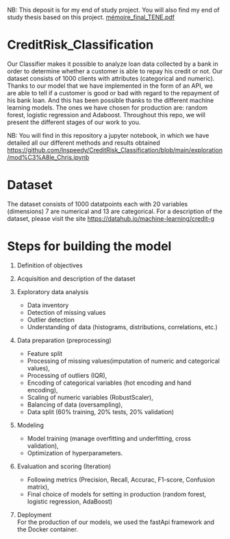 NB: This deposit is for my end of study project. You will also find my end of study thesis based on this project.
[mémoire_final_TENE.pdf](https://github.com/lnspeedy/CreditRisk_Classification/files/7714004/memoire_final_TENE.pdf)

# CreditRisk_Classification

  Our Classifier makes it possible to analyze loan data collected by a bank in order to determine whether a customer is able to repay his credit or not. Our dataset consists of 1000 clients with attributes (categorical and numeric). Thanks to our model that we have implemented in the form of an API, we are able to tell if a customer is good or bad with regard to the repayment of his bank loan. And this has been possible thanks to the different machine learning models. The ones we have chosen for production are: random forest, logistic regression and Adaboost.
Throughout this repo, we will present the different stages of our work to you.
  
  NB: You will find in this repository a jupyter notebook, in which we have detailed all our different methods and results obtained        https://github.com/lnspeedy/CreditRisk_Classification/blob/main/exploration/mod%C3%A8le_Chris.ipynb
  
 # Dataset
 
The dataset consists of 1000 datatpoints each with 20 variables (dimensions) 7 are numerical and 13 are categorical. For a description of the dataset, please visit the site https://datahub.io/machine-learning/credit-g

 # Steps for building the model
 
1. Definition of objectives<br />
2. Acquisition and description of the dataset<br />
3. Exploratory data analysis<br />

    * Data inventory<br />
    * Detection of missing values<br />
    * Outlier detection<br />
    * Understanding of data (histograms, distributions, correlations, etc.)<br />

4. Data preparation (preprocessing)<br />

    * Feature split
    * Processing of missing values(imputation of numeric and categorical values),
    * Processing of outliers (IQR),
    * Encoding of categorical variables (hot encoding and hand encoding), 
    * Scaling of numeric variables (RobustScaler), 
    * Balancing of data (oversampling), 
    * Data split (60% training, 20% tests, 20% validation)

5. Modeling<br />

    * Model training (manage overfitting and underfitting, cross validation), 
    * Optimization of hyperparameters.
   
6. Evaluation and scoring (Iteration)<br />
    
    * Following metrics (Precision, Recall, Accurac, F1-score, Confusion matrix), 
    * Final choice of models for setting in production (random forest, logistic regression, AdaBoost)
8. Deployment<br />
  For the production of our models, we used the fastApi framework and the Docker container.
  
  
  


